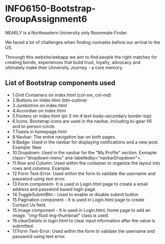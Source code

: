 # INFO6150-Bootstrap-GroupAssignment6
NEARLY is a Northeastern University only Roommate Finder. 

We faced a lot of challenges when finding roomates before our arrival to the US.

Throuogh this website/webapp we aim to find people the right matches for creating bonds, experiences that build trust, loyalty, advocacy and ultimately make their University Journey - a core memory.

## List of Bootstrap components used 

- 1.Grid Containers on index.html (col-sm, col-md) 
- 2.Buttons on index.html (btn-outline)
- 3.Jumbotron on index.html
- 4.Accordian on index.html 
- 5.Footers on index.html (pt-3 mt-4 text-body-secondary border-top) 
- 6.Icons: Bootstrap icons are used in the navbar, including bi-gear-fill and bi-person-circle.
- 7.Toasts in homepage.html
- 8.Navbar: The entire navigation bar on both pages.
- 9.Badge: Used in the navbar for displaying notifications and a new post. Example: <span class="badge badge-pill badge-primary">New</span>
- 10.Dropdown: Used in the navbar for the "My Profile" section. Exmaple: class="dropdown-menu" aria-labelledby="navbarDropdown">.
- 11.Row and Column: Used within the container to organize the layout into rows and columns. Example: <div class="row">
- 12.Form Text-Error: Used within the form to validate the username and password using text error.
- 13.Form component- It is used in Login.html page to create a email address and password based login page.
- 14.ToggleSubmitBtn - Used to enable or disable submit button
- 15.Pagination component - It is used in Login.html page to create Contact Us field.
- 15.Image component - It is used in Login.html, home page to add an image. "img-fluid img-thumbnail" class is used.
- 16.clearDetails in login.html to clear input information after the value is submitted.
- 17.Form Text-Error: Used within the form to validate the username and password using text error.

